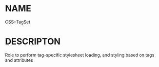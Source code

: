 NAME
====

CSS::TagSet

DESCRIPTON
==========

Role to perform tag-specific stylesheet loading, and styling based on tags and attributes

